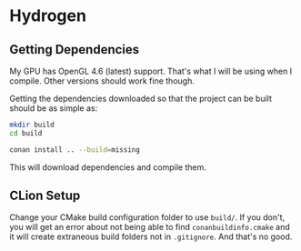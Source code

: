 # Hydrogen

## Getting Dependencies

My GPU has OpenGL 4.6 (latest) support. 
That's what I will be using when I compile.
Other versions should work fine though.

Getting the dependencies downloaded so that the project can be
built should be as simple as:

```bash
mkdir build
cd build

conan install .. --build=missing
```

This will download dependencies and compile them.

## CLion Setup

Change your CMake build configuration folder to use `build/`. 
If you don't, you will get an error about not being able to find 
`conanbuildinfo.cmake` and it will create extraneous
build folders not in `.gitignore`. And that's no good.